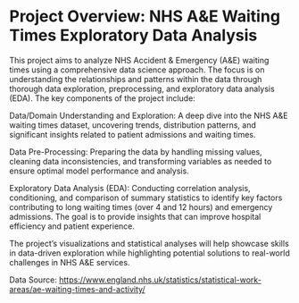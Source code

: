 # Project Overview: NHS A&E Waiting Times Exploratory Data Analysis
This project aims to analyze NHS Accident & Emergency (A&E) waiting times using a comprehensive data science approach. The focus is on understanding the relationships and patterns within the data through thorough data exploration, preprocessing, and exploratory data analysis (EDA). The key components of the project include:

Data/Domain Understanding and Exploration: A deep dive into the NHS A&E waiting times dataset, uncovering trends, distribution patterns, and significant insights related to patient admissions and waiting times.

Data Pre-Processing: Preparing the data by handling missing values, cleaning data inconsistencies, and transforming variables as needed to ensure optimal model performance and analysis.

Exploratory Data Analysis (EDA): Conducting correlation analysis, conditioning, and comparison of summary statistics to identify key factors contributing to long waiting times (over 4 and 12 hours) and emergency admissions. The goal is to provide insights that can improve hospital efficiency and patient experience.

The project’s visualizations and statistical analyses will help showcase skills in data-driven exploration while highlighting potential solutions to real-world challenges in NHS A&E services.

Data Source: https://www.england.nhs.uk/statistics/statistical-work-areas/ae-waiting-times-and-activity/
